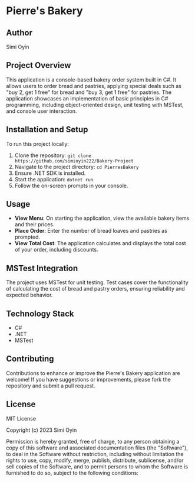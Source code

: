 # Pierre's Bakery

## Author
Simi Oyin

## Project Overview
This application is a console-based bakery order system built in C#. It allows users to order bread and pastries, applying special deals such as "buy 2, get 1 free" for bread and "buy 3, get 1 free" for pastries. The application showcases an implementation of basic principles in C# programming, including object-oriented design, unit testing with MSTest, and console user interaction.

## Installation and Setup
To run this project locally:

1. Clone the repository: `git clone https://github.com/simioyin222/Bakery-Project`
2. Navigate to the project directory: `cd PierresBakery`
3. Ensure .NET SDK is installed.
4. Start the application: `dotnet run`
5. Follow the on-screen prompts in your console.

## Usage
- **View Menu**: On starting the application, view the available bakery items and their prices.
- **Place Order**: Enter the number of bread loaves and pastries as prompted.
- **View Total Cost**: The application calculates and displays the total cost of your order, including discounts.

## MSTest Integration
The project uses MSTest for unit testing. Test cases cover the functionality of calculating the cost of bread and pastry orders, ensuring reliability and expected behavior.

## Technology Stack
- C#
- .NET
- MSTest

## Contributing
Contributions to enhance or improve the Pierre's Bakery application are welcome! If you have suggestions or improvements, please fork the repository and submit a pull request.

## License
MIT License

Copyright (c) 2023 Simi Oyin

Permission is hereby granted, free of charge, to any person obtaining a copy of this software and associated documentation files (the "Software"), to deal in the Software without restriction, including without limitation the rights to use, copy, modify, merge, publish, distribute, sublicense, and/or sell copies of the Software, and to permit persons to whom the Software is furnished to do so, subject to the following conditions: